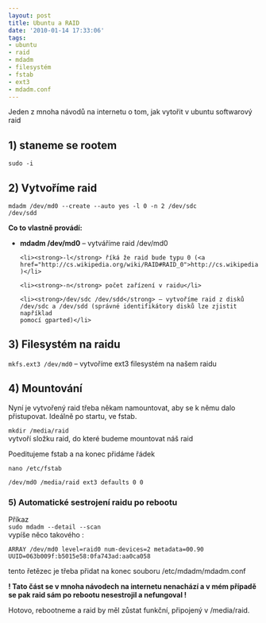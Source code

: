```yaml
---
layout: post
title: Ubuntu a RAID
date: '2010-01-14 17:33:06'
tags:
- ubuntu
- raid
- mdadm
- filesystém
- fstab
- ext3
- mdadm.conf
---
```


Jeden z mnoha návodů na internetu o tom, jak vytořit
v ubuntu softwarový raid


<h2>1) staneme se rootem</h2>

<p><code>sudo -i</code></p>

<h2>2) Vytvoříme raid</h2>

<p><code>mdadm /dev/md0 --create --auto yes -l 0 -n 2 /dev/sdc
/dev/sdd</code></p>

<p><strong>Co to vlastně provádí:</strong></p>

<ul>
	<li><strong>mdadm /dev/md0</strong> – vytváříme raid /dev/md0</li>

	<li><strong>-l</strong> říká že raid bude typu 0 (<a
	href="http://cs.wikipedia.org/wiki/RAID#RAID_0">http://cs.wikipedia.org/wiki/RAID#RAID_0</a>
	)</li>

	<li><strong>-n</strong> počet zařízení v raidu</li>

	<li><strong>/dev/sdc /dev/sdd</strong> – vytvoříme raid z disků
	/dev/sdc a /dev/sdd (správné identifikátory disků lze zjistit například
	pomocí gparted)</li>
</ul>

<h2>3) Filesystém na raidu</h2>

<p><code>mkfs.ext3 /dev/md0</code> – vytvoříme ext3 filesystém na
našem raidu</p>

<h2>4) Mountování</h2>

<p>Nyní je vytvořený raid třeba někam namountovat, aby se k němu dalo
přistupovat. Ideálně po startu, ve fstab.</p>

<p><code>mkdir /media/raid</code>
<br />vytvoří složku raid, do které budeme mountovat náš raid</p>

<p>Poeditujeme fstab a na konec přidáme řádek</p>

<p><code>nano /etc/fstab</code></p>

<p><code>/dev/md0 /media/raid ext3 defaults 0 0</code></p>

<h3>5) Automatické sestrojení raidu po rebootu</h3>

<p>Příkaz
<br /><code>sudo mdadm --detail --scan</code>
<br />vypíše něco takového :</p>

<p><code>ARRAY /dev/md0 level=raid0 num-devices=2 metadata=00.90
UUID=063b009f:b5015e58:0fa743ad:aa0ca058</code></p>

<p>tento řetězec je třeba přidat na konec souboru
/etc/mdadm/mdadm.conf</p>

<p><strong>! Tato část se v mnoha návodech na internetu nenachází a
v mém případě se pak raid sám po rebootu nesestrojil a nefungoval
!</strong></p>

<p>Hotovo, rebootneme a raid by měl zůstat funkční, připojený v
/media/raid.</p>

